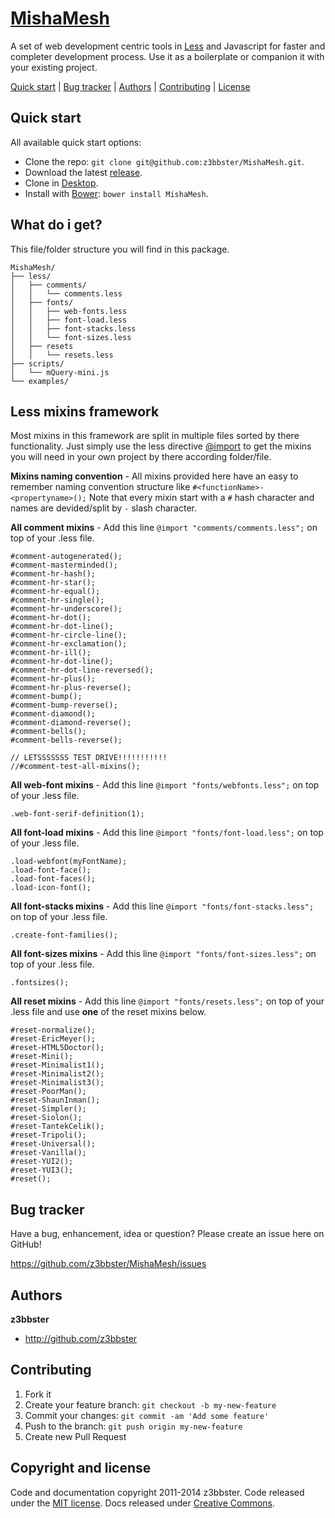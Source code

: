 # [MishaMesh](http://z3bbster.github.io/MishaMesh/)

A set of web development centric tools in [Less](http://lesscss.org) and Javascript for faster and completer development process. Use it as a boilerplate or companion it with your existing project.

[Quick start](#quick-start) | [Bug tracker](#bug-tracker) | [Authors](#authors) | [Contributing](#contributing) | [License](#copyright-and-license)

## Quick start

All available quick start options: 

+ Clone the repo: `git clone git@github.com:z3bbster/MishaMesh.git`.
+ Download the latest [release](https://github.com/z3bbster/MishaMesh/zipball/master).
+ Clone in [Desktop](github-windows://openRepo/https://github.com/z3bbster/MishaMesh).
+ Install with [Bower](http://bower.io): `bower install MishaMesh`.

## What do i get?

This file/folder structure you will find in this package.
```
MishaMesh/
├── less/
│   ├── comments/
│   │	└── comments.less
│   ├── fonts/
│   │	├── web-fonts.less
│   │	├── font-load.less
│   │	├── font-stacks.less
│   │	└── font-sizes.less
│   ├── resets
│   │	└── resets.less
├── scripts/
│   └── mQuery-mini.js
└── examples/

```

## Less mixins framework

Most mixins in this framework are split in multiple files sorted by there functionality. Just simply use the less directive [@import](http://lesscss.org/features/#import-directives-feature) to get the mixins you will need in your own project by there according folder/file.

**Mixins naming convention** - All mixins provided here have an easy to remember naming convention structure like ```#<functionName>-<propertyname>();``` Note that every mixin start with a ```#``` hash character and names are devided/split by ```-``` slash character.

**All comment mixins** - Add this line ```@import "comments/comments.less";``` on top of your .less file.

	#comment-autogenerated();
	#comment-masterminded();
	#comment-hr-hash();
	#comment-hr-star();
	#comment-hr-equal();
	#comment-hr-single();
	#comment-hr-underscore();
	#comment-hr-dot();
	#comment-hr-dot-line();
	#comment-hr-circle-line();
	#comment-hr-exclamation();
	#comment-hr-ill();
	#comment-hr-dot-line();
	#comment-hr-dot-line-reversed();
	#comment-hr-plus();
	#comment-hr-plus-reverse();
	#comment-bump();
	#comment-bump-reverse();
	#comment-diamond();
	#comment-diamond-reverse();
	#comment-bells();
	#comment-bells-reverse();

	// LETSSSSSSS TEST DRIVE!!!!!!!!!!!
	//#comment-test-all-mixins();

**All web-font mixins** - Add this line ```@import "fonts/webfonts.less";``` on top of your .less file.
	
	.web-font-serif-definition(1);

**All font-load mixins** - Add this line ```@import "fonts/font-load.less";``` on top of your .less file.

	.load-webfont(myFontName);
	.load-font-face();
	.load-font-faces();
	.load-icon-font();

**All font-stacks mixins** - Add this line ```@import "fonts/font-stacks.less";``` on top of your .less file.

	.create-font-families();

**All font-sizes mixins** - Add this line ```@import "fonts/font-sizes.less";``` on top of your .less file.

	.fontsizes();

**All reset mixins** - Add this line ```@import "fonts/resets.less";``` on top of your .less file and use **one** of the reset mixins below.

	#reset-normalize();
	#reset-EricMeyer();
	#reset-HTML5Doctor();
	#reset-Mini();
	#reset-Minimalist1();
	#reset-Minimalist2();
	#reset-Minimalist3();
	#reset-PoorMan();
	#reset-ShaunInman();
	#reset-Simpler();
	#reset-Siolon();
	#reset-TantekCelik();
	#reset-Tripoli();
	#reset-Universal();
	#reset-Vanilla();
	#reset-YUI2();
	#reset-YUI3();
	#reset();

## Bug tracker

Have a bug, enhancement, idea or question? Please create an issue here on GitHub!

https://github.com/z3bbster/MishaMesh/issues

## Authors

**z3bbster**

+ http://github.com/z3bbster

## Contributing

1. Fork it
2. Create your feature branch: `git checkout -b my-new-feature`
3. Commit your changes: `git commit -am 'Add some feature'`
4. Push to the branch: `git push origin my-new-feature`
5. Create new Pull Request

## Copyright and license

Code and documentation copyright 2011-2014 z3bbster. Code released under the [MIT license](https://github.com/twbs/bootstrap/blob/master/LICENSE). Docs released under [Creative Commons](https://github.com/twbs/bootstrap/blob/master/docs/LICENSE).